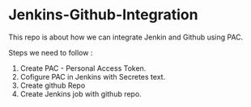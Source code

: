 # Jenkins-Github-Integration

This repo is about how we can integrate Jenkin and Github using PAC.

Steps we need to follow :
1. Create PAC - Personal Access Token. 
2. Cofigure PAC in Jenkins with Secretes text.
3. Create github Repo
4. Create Jenkins job with github repo.
